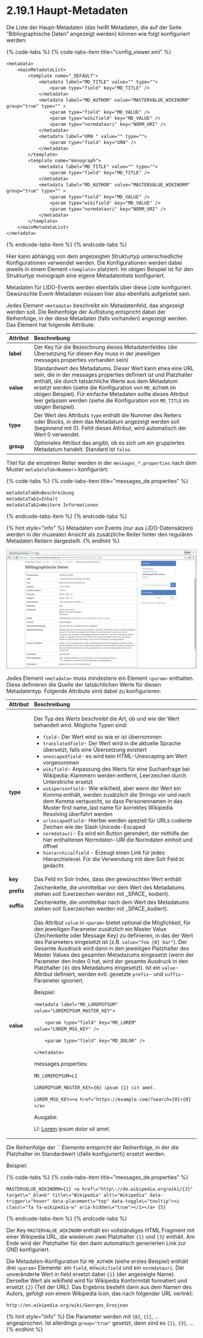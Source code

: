 # 2.19.1 Haupt-Metadaten

Die Liste der Haupt-Metadaten \(das heißt Metadaten, die auf der Seite “Bibliographische Daten” angezeigt werden\) können wie folgt konfiguriert werden:

{% code-tabs %}
{% code-tabs-item title="config\_viewer.xml" %}
```markup
<metadata>
    <mainMetadataList>
        <template name="_DEFAULT">
            <metadata label="MD_TITLE" value="" type="">
                <param type="field" key="MD_TITLE" />
            </metadata>
            <metadata label="MD_AUTHOR" value="MASTERVALUE_WIKINORM" group="true" type="" >
                <param type="field" key="MD_VALUE" />
                <param type="wikifield" key="MD_VALUE" />
                <param type="normdatauri" key="NORM_URI" />
            </metadata>
            <metadata label="URN " value="" type="">
                <param type="field" key="URN" />
            </metadata>
        </template>
        <template name="monograph">
            <metadata label="MD_TITLE" value="" type="">
                <param type="field" key="MD_TITLE" />
            </metadata>
            <metadata label="MD_AUTHOR" value="MASTERVALUE_WIKINORM" group="true" type="" >
                <param type="field" key="MD_VALUE" />
                <param type="wikifield" key="MD_VALUE" />
                <param type="normdatauri" key="NORM_URI" />
            </metadata>
        </template>
    </mainMetadataList>
</metadata>
```
{% endcode-tabs-item %}
{% endcode-tabs %}

Hier kann abhängig von dem angezeigten Strukturtyp unterschiedliche Konfigurationen verwendet werden. Die Konfigurationen werden dabei jeweils in einem Element `<template>` platziert. Im obigen Beispiel ist für den Strukturtyp monograph eine eigene Metadatenliste konfiguriert.

Metadaten für LIDO-Events werden ebenfalls über diese Liste konfiguriert. Gewünschte Event-Metadaten müssen hier also ebenfalls aufgelistet sein.

Jedes Element `<metadata>` beschreibt ein Metadatenfeld, das angezeigt werden soll. Die Reihenfolge der Auflistung entspricht dabei der Reihenfolge, in der diese Metadaten \(falls vorhanden\) angezeigt werden. Das Element hat folgende Attribute:

| **Attribut** | Beschreibung |
| :--- | :--- |
| **label** | Der Key für die Bezeichnung dieses Metadatenfeldes \(die Übersetzung für diesen Key muss in der jeweiligen messages.properties vorhanden sein\) |
| **value** | Standardwert des Metadatums. Dieser Wert kann etwa eine URL sein, die in der messages.properties definiert ist und Platzhalter enthält, die durch tatsächliche Werte aus dem Metadatum ersetzt werden \(siehe die Konfiguration von `MD_AUTHOR` im obigen Beispiel\). Für einfache Metadaten sollte dieses Attribut leer gelassen werden \(siehe die Konfiguration von `MD_TITLE` im obigen Beispiel\). |
| **type** | Der Wert des Attributs `type` enthält die Nummer des Reiters oder Blocks, in dem das Metadatum angezeigt werden soll \(beginnend mit 0\). Fehlt dieses Attribut, wird automatisch der Wert 0 verwendet. |
| **group** | Optionales Attribut das angibt, ob es sich um ein gruppiertes Metadatum handelt. Standard ist `false`. |

Titel für die einzelnen Reiter werden in der `messages_*.properties` nach dem Muster `metadataTab<Nummer>` konfiguriert:

{% code-tabs %}
{% code-tabs-item title="messages\_de.properties" %}
```text
metadataTab0=Beschreibung
metadataTab1=Inhalt
metadataTab2=Weitere Informationen
```
{% endcode-tabs-item %}
{% endcode-tabs %}

{% hint style="info" %}
Metadaten von Events \(nur aus LIDO-Datensätzen\) werden in der musealen Ansicht als zusätzliche Reiter hinter den regulären Metadaten Reitern dargestellt.
{% endhint %}

![Bibliographische Daten](../../.gitbook/assets/bibliographische_daten.png)

Jedes Element `<metadata>` muss mindestens ein Element `<param>` enthalten. Diese definieren die Quelle der tatsächlichen Werte für diesen Metadatentyp. Folgende Attribute sind dabei zu konfigurieren:

<table>
  <thead>
    <tr>
      <th style="text-align:left"><b>Attribut</b>
      </th>
      <th style="text-align:left">Beschreibung</th>
    </tr>
  </thead>
  <tbody>
    <tr>
      <td style="text-align:left"><b>type</b>
      </td>
      <td style="text-align:left">
        <p>Der Typ des Werts beschreibt die Art, ob und wie der Wert behandelt wird.
          M&#xF6;gliche Typen sind:</p>
        <ul>
          <li><code>field</code>- Der Wert wird so wie er ist &#xFC;bernommen</li>
          <li><code>translatedfield</code>- Der Wert wird in die aktuelle Sprache &#xFC;bersetzt,
            falls eine &#xDC;bersetzung existiert</li>
          <li><code>unescapedfield</code>- es wird kein HTML-Unescaping am Wert vorgenommen</li>
          <li><code>wikifield</code>- Anpassung des Werts f&#xFC;r eine Suchanfrage
            bei Wikipedia: Klammern werden entfernt, Leerzeichen durch Unterstriche
            ersetzt</li>
          <li><code>wikipersonfield</code>- Wie wikifield, aber wenn der Wert ein Komma
            enth&#xE4;lt, werden zus&#xE4;tzlich die Strings vor und nach dem Komma
            vertauscht, so dass Personennamen in das Muster first name_last name f&#xFC;r
            korrektes Wikipedia Resolving &#xFC;berf&#xFC;hrt werden</li>
          <li><code>urlescapedfield</code>- Hierbei werden speziell f&#xFC;r URLs codierte
            Zeichen wie der Slash Unicode-Escaped</li>
          <li><code>normdatauri</code>- Es wird ein Button gerendert, der mithilfe der
            hier enthaltenen Normdaten-URI die Normdaten einholt und &#xF6;ffnet</li>
          <li><code>hierarchicalfield</code> - Erzeugt einen Link f&#xFC;r jedes Hierarchielevel.
            F&#xFC;r die Verwendung mit dem Solr Feld <code>DC</code> gedacht.</li>
        </ul>
      </td>
    </tr>
    <tr>
      <td style="text-align:left"><b>key</b>
      </td>
      <td style="text-align:left">Das Feld im Solr Index, dass den gew&#xFC;nschten Wert enth&#xE4;lt</td>
    </tr>
    <tr>
      <td style="text-align:left"><b>prefix</b>
      </td>
      <td style="text-align:left">Zeichenkette, die unmittelbar vor dem Wert des Metadatums stehen soll
        (Leerzeichen werden mit _SPACE_ kodiert).</td>
    </tr>
    <tr>
      <td style="text-align:left"><b>suffix</b>
      </td>
      <td style="text-align:left">Zeichenkette, die unmittelbar nach dem Wert des Metadatums stehen soll
        (Leerzeichen werden mit _SPACE_kodiert).</td>
    </tr>
    <tr>
      <td style="text-align:left"><b>value</b>
      </td>
      <td style="text-align:left">
        <p>Das Attribut <code>value</code> in <code>&lt;param&gt;</code> bietet optional
          die M&#xF6;glichkeit, f&#xFC;r den jeweiligen Parameter zus&#xE4;tzlich
          ein Master Value (Zeichenkette oder Message Key) zu definieren, in das
          der Wert des Parameters eingesetzt ist (z.B. <code>value=&quot;foo {0} bar&quot;</code>).
          Der Gesamte Ausdruck wird dann in den jeweiligen Platzhalter des Master
          Values des gesamten Metadazums eingesetzt (wenn der Parameter den Index
          0 hat, wird der gesamte Ausdruck in den Platzhalter <code>{0}</code> des
          Metadatums eingesetzt). Ist ein <code>value</code>-Attribut definiert, werden
          evtl. gesetzte <code>prefix</code>- und <code>suffix</code>-Parameter ignoriert.</p>
        <p></p>
        <p>Beispiel:</p>
        <p></p>
        <p><code>&lt;metadata label=&quot;MD_LOREMIPSUM&quot; value=&quot;LOREMIPSUM_MASTER_KEY&quot;&gt;</code>
        </p>
        <p><code>    &lt;param type=&quot;field&quot; key=&quot;MD_LOREM&quot; value=&quot;LOREM_MSG_KEY&quot; /&gt;</code>
        </p>
        <p><code>    &lt;param type=&quot;field&quot; key=&quot;MD_DOLOR&quot; /&gt;</code>
        </p>
        <p><code>&lt;/metadata&gt;</code>
        </p>
        <p></p>
        <p>messages.properties:</p>
        <p><code>MD_LOREMIPSUM=LI</code>
        </p>
        <p><code>LOREMIPSUM_MASTER_KEY={0} ipsum {1} sit amet.</code>
        </p>
        <p><code>LOREM_MSG_KEY=&lt;a href=&quot;https://example.com/?search={0}&gt;{0}&lt;/a&gt;</code>
        </p>
        <p></p>
        <p>Ausgabe:</p>
        <p>LI: <a href="https://example.com/?search=Lorem">Lorem</a> ipsum dolor sit
          amet.</p>
      </td>
    </tr>
  </tbody>
</table>Die Reihenfolge der `<param>` Elemente entspricht der Reihenfolge, in der die Platzhalter im Standardwert \(falls konfiguriert\) ersetzt werden. 

Beispiel:

{% code-tabs %}
{% code-tabs-item title="messages\_de.properties" %}
```text
MASTERVALUE_WIKINORM={1} <a href\="http\://de.wikipedia.org/wiki/{3}" target\="_blank" title\="Wikipedia" alt\="Wikipedia" data-trigger\="hover" data-placement\="top" data-toggle\="tooltip"><i class\="fa fa-wikipedia-w" aria-hidden\="true"></i></a> {5}
```
{% endcode-tabs-item %}
{% endcode-tabs %}

Der Key `MASTERVALUE_WIKINORM` enthält ein vollständiges HTML Fragment mit einer Wikipedia URL, die wiederum zwei Platzhalter `{1}` und `{3}` enthält. Am Ende wird der Platzhalter für den dann automatisch generierten Link zur GND konfiguriert.

Die Metadaten-Konfiguration für `MD_AUTHOR` \(siehe erstes Beispiel\) enthält drei `<param>` Elemente: ein `field`, ein`wikifield` und ein `normdatauri`. Der unveränderte Wert in field ersetzt dabei `{1}` \(der angezeigte Name\). Derselbe Wert als wikifield wird für Wikipedia Konformität formatiert und ersetzt `{2}` \(Teil der URL\). Das Ergebnis besteht dann aus dem Namen des Autors, gefolgt von einem Wikipedia Icon, das nach folgender URL verlinkt:

```text
http://en.wikipedia.org/wiki/Georges_Grosjean
```

{% hint style="info" %}
Die Parameter werden mit `{0}`, `{1}`, ... angesprochen. Ist allerdings `group="true"` gesetzt, dann sind es `{1}`, `{3}`, ...
{% endhint %}

